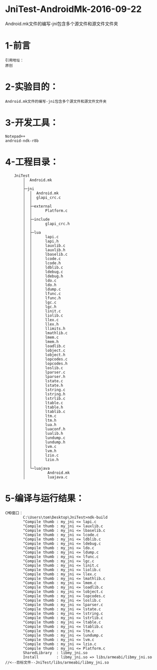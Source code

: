 # JniTest-AndroidMk-2016-09-22
Android.mk文件的编写-jni包含多个源文件和源文件文件夹

1-前言
==================
	引用地址：
	原创
	
2-实验目的：
=============
	Android.mk文件的编写-jni包含多个源文件和源文件文件夹
3-开发工具：
=============
	Notepad++
	android-ndk-r8b

4-工程目录：
=============
		JniTest
			│  Android.mk
			│  
			├─jni
			│  │  Android.mk
			│  │  glapi_crc.c
			│  │  
			│  ├─external
			│  │      Platform.c
			│  │      
			│  ├─include
			│  │      glapi_crc.h
			│  │      
			│  ├─lua
			│  │      lapi.c
			│  │      lapi.h
			│  │      lauxlib.c
			│  │      lauxlib.h
			│  │      lbaselib.c
			│  │      lcode.c
			│  │      lcode.h
			│  │      ldblib.c
			│  │      ldebug.c
			│  │      ldebug.h
			│  │      ldo.c
			│  │      ldo.h
			│  │      ldump.c
			│  │      lfunc.c
			│  │      lfunc.h
			│  │      lgc.c
			│  │      lgc.h
			│  │      linit.c
			│  │      liolib.c
			│  │      llex.c
			│  │      llex.h
			│  │      llimits.h
			│  │      lmathlib.c
			│  │      lmem.c
			│  │      lmem.h
			│  │      loadlib.c
			│  │      lobject.c
			│  │      lobject.h
			│  │      lopcodes.c
			│  │      lopcodes.h
			│  │      loslib.c
			│  │      lparser.c
			│  │      lparser.h
			│  │      lstate.c
			│  │      lstate.h
			│  │      lstring.c
			│  │      lstring.h
			│  │      lstrlib.c
			│  │      ltable.c
			│  │      ltable.h
			│  │      ltablib.c
			│  │      ltm.c
			│  │      ltm.h
			│  │      lua.h
			│  │      luaconf.h
			│  │      lualib.h
			│  │      lundump.c
			│  │      lundump.h
			│  │      lvm.c
			│  │      lvm.h
			│  │      lzio.c
			│  │      lzio.h
			│  │      
			│  └─luajava
			│          Android.mk
			│          luajava.c
			
5-编译与运行结果：
==============
	CMD窗口：
			C:\Users\tom\Desktop\JniTest>ndk-build
			"Compile thumb : my_jni <= lapi.c
			"Compile thumb : my_jni <= lauxlib.c
			"Compile thumb : my_jni <= lbaselib.c
			"Compile thumb : my_jni <= lcode.c
			"Compile thumb : my_jni <= ldblib.c
			"Compile thumb : my_jni <= ldebug.c
			"Compile thumb : my_jni <= ldo.c
			"Compile thumb : my_jni <= ldump.c
			"Compile thumb : my_jni <= lfunc.c
			"Compile thumb : my_jni <= lgc.c
			"Compile thumb : my_jni <= linit.c
			"Compile thumb : my_jni <= liolib.c
			"Compile thumb : my_jni <= llex.c
			"Compile thumb : my_jni <= lmathlib.c
			"Compile thumb : my_jni <= lmem.c
			"Compile thumb : my_jni <= loadlib.c
			"Compile thumb : my_jni <= lobject.c
			"Compile thumb : my_jni <= lopcodes.c
			"Compile thumb : my_jni <= loslib.c
			"Compile thumb : my_jni <= lparser.c
			"Compile thumb : my_jni <= lstate.c
			"Compile thumb : my_jni <= lstring.c
			"Compile thumb : my_jni <= lstrlib.c
			"Compile thumb : my_jni <= ltable.c
			"Compile thumb : my_jni <= ltablib.c
			"Compile thumb : my_jni <= ltm.c
			"Compile thumb : my_jni <= lundump.c
			"Compile thumb : my_jni <= lvm.c
			"Compile thumb : my_jni <= lzio.c
			"Compile thumb : my_jni <= Platform.c
			SharedLibrary  : libmy_jni.so
			Install        : libmy_jni.so => libs/armeabi/libmy_jni.so //<--目标文件--JniTest/libs/armeabi/libmy_jni.so


